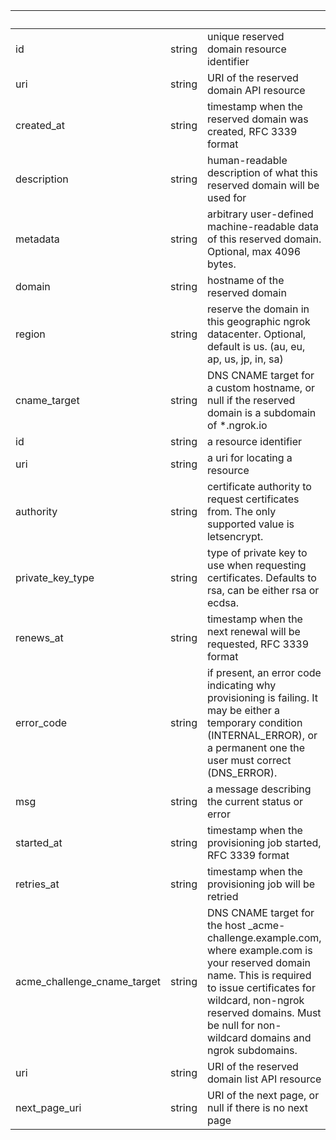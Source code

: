 | &nbsp; | &nbsp; | &nbsp; |
|---|---|---|
| id | string | unique reserved domain resource identifier |
| uri | string | URI of the reserved domain API resource |
| created_at | string | timestamp when the reserved domain was created, RFC 3339 format |
| description | string | human-readable description of what this reserved domain will be used for |
| metadata | string | arbitrary user-defined machine-readable data of this reserved domain. Optional, max 4096 bytes. |
| domain | string | hostname of the reserved domain |
| region | string | reserve the domain in this geographic ngrok datacenter. Optional, default is us. (au, eu, ap, us, jp, in, sa) |
| cname_target | string | DNS CNAME target for a custom hostname, or null if the reserved domain is a subdomain of *.ngrok.io |
| id | string | a resource identifier |
| uri | string | a uri for locating a resource |
| authority | string | certificate authority to request certificates from. The only supported value is letsencrypt. |
| private_key_type | string | type of private key to use when requesting certificates. Defaults to rsa, can be either rsa or ecdsa. |
| renews_at | string | timestamp when the next renewal will be requested, RFC 3339 format |
| error_code | string | if present, an error code indicating why provisioning is failing. It may be either a temporary condition (INTERNAL_ERROR), or a permanent one the user must correct (DNS_ERROR). |
| msg | string | a message describing the current status or error |
| started_at | string | timestamp when the provisioning job started, RFC 3339 format |
| retries_at | string | timestamp when the provisioning job will be retried |
| acme_challenge_cname_target | string | DNS CNAME target for the host _acme-challenge.example.com, where example.com is your reserved domain name. This is required to issue certificates for wildcard, non-ngrok reserved domains. Must be null for non-wildcard domains and ngrok subdomains. |
| uri | string | URI of the reserved domain list API resource |
| next_page_uri | string | URI of the next page, or null if there is no next page |